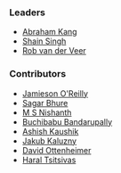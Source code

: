 ### Leaders

* [Abraham Kang](mailto:abraham.kang@@owasp.org)
* [Shain Singh](mailto:shain.singh@owasp.org)
* [Rob van der Veer](mailto:rob.vanderveer@owasp.org)

### Contributors

* [Jamieson O'Reilly](mailto:jamieson@dvuln.com)
* [Sagar Bhure](mailto:sagar.bhure@owasp.org)
* [M S Nishanth]()
* [Buchibabu Bandarupally](mailto:buchibabu.bandarupally@gmail.com)
* [Ashish Kaushik]()
* [Jakub Kaluzny](mailto:jakub.artur.kaluzny@gmail.com)
* [David Ottenheimer](mailto:david@inrupt.com)
* [Haral Tsitsivas](mailto:haral.tsitsivas@owasp.org)

